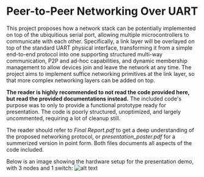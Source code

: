 # Peer-to-Peer Networking Over UART

This project proposes how a network stack can be potentially implemented on top of the ubiquitious serial port, allowing multiple microcontrollers to communicate with each other. Specifically, a link layer will be overlayed on top of the standard UART physical interface, transforming it from a simple end-to-end protocol into one supporting structured multi-way communication, P2P and ad-hoc capabilities, and dynamic membership management to allow devices join and leave the network at any time. The project aims to implement suffice networking primitives at the link layer, so that more complex networking layers can be added on top. 

**The reader is highly recommended to not read the code provided here, but read the provided documentations instead.** The included code's purpose was to only to provide a functional prototype ready for presentation. The code is poorly structured, unoptimized, and largely uncommented, requiring a lot of cleanup still.

The reader should refer to _Final Report.pdf_ to get a deep understanding of the proposed networking protocol, or _presentation_poster.pdf_ for a summerized version in point form. Both files documents all aspects of the code included.

Below is an image showing the hardware setup for the presentation demo, with 3 nodes and 1 switch:
![alt text](https://github.com/bowen-liu/P2P-UART-Network/raw/master/demosetup.jpg)


